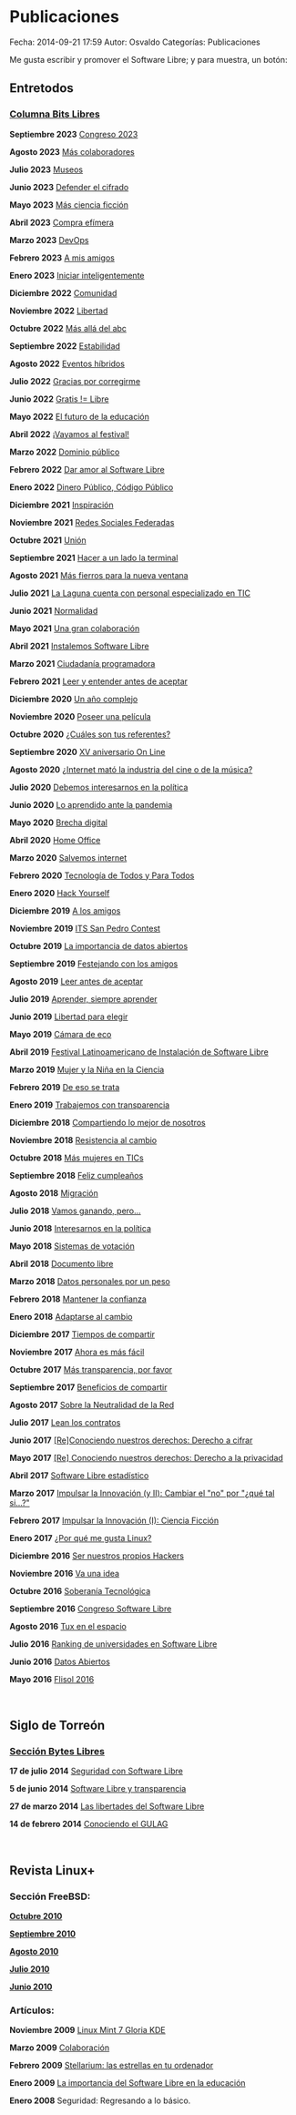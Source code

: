 Publicaciones
=============================

Fecha: 2014-09-21 17:59
Autor:  Osvaldo
Categorías: Publicaciones

Me gusta escribir y promover el Software Libre; y para muestra, un botón:

## Entretodos

### [Columna Bits Libres](http://www.gulag.org.mx/sobre-la-seccion-bits-libres.html)

<!--
Sobre la sección Bits Libres
10 May 2016
Inicia el mes de mayo del 2016 y artículos de la GULAG aparecen de nuevo en un medio impreso, en el periódico Entretodos con la sección Bits Libres.
http://www.gulag.org.mx/sobre-la-seccion-bits-libres.html
 -->

**Septiembre 2023** [Congreso 2023](https://www.salazarysanchez.com/entradas/2023-09-01-Bits-Libres-Congreso-2023.html)

**Agosto 2023** [Más colaboradores](https://www.salazarysanchez.com/entradas/2023-08-01-Bits-Libres-Mas-colaboradores.html)

**Julio 2023** [Museos](https://www.salazarysanchez.com/entradas/2023-07-01-Bits-Libres-Museos.html)

**Junio 2023** [Defender el cifrado](https://www.salazarysanchez.com/entradas/2023-06-01-Bits-Libres-Defender-el-cifrado.html)

**Mayo 2023** [Más ciencia ficción](https://www.salazarysanchez.com/entradas/2023-05-01-Bits-Libres-Mas-ciencia-ficcion.html)

**Abril 2023** [Compra efímera](https://www.salazarysanchez.com/entradas/2023-04-01-Bits-Libres-Compra-efimera.html)

**Marzo 2023** [DevOps](https://www.salazarysanchez.com/entradas/2023-03-01-Bits-Libres-DevOps.html)

**Febrero 2023** [A mis amigos](https://www.salazarysanchez.com/entradas/2023-02-01-Bits-Libres-A-mis-amigos.html)

**Enero 2023** [Iniciar inteligentemente](https://www.salazarysanchez.com/entradas/2023-01-01-Bits-Libres-Iniciar-inteligentemente.html)

**Diciembre 2022** [Comunidad](https://www.salazarysanchez.com/entradas/2022-12-01-Bits-Libres-Comunidad.html)

**Noviembre 2022** [Libertad](https://www.salazarysanchez.com/entradas/2022-11-01-Bits-Libres-Libertad.html)

**Octubre 2022** [Más allá del abc](https://www.salazarysanchez.com/entradas/2022-10-01-Bits-Libres-Mas-alla-del-abc.html)

**Septiembre 2022** [Estabilidad](https://www.salazarysanchez.com/entradas/2022-09-01-Bits-Libres-Estabilidad.html)

**Agosto 2022** [Eventos híbridos](https://www.salazarysanchez.com/entradas/2022-08-01-Bits-Libres-Eventos-hibridos.html)

**Julio 2022** [Gracias por corregirme](https://www.salazarysanchez.com/entradas/2022-07-01-Bits-Libres-Gracias-por-corregirme.html)

**Junio 2022** [Gratis != Libre](https://www.salazarysanchez.com/entradas/2022-06-01-Bits-Libres-Gratis-Libre.html)

**Mayo 2022** [El futuro de la educación](https://www.salazarysanchez.com/entradas/2022-05-01-Bits-Libres-El-futuro-de-la-educacion.html)

**Abril 2022** [¡Vayamos al festival!](https://www.salazarysanchez.com/entradas/2022-04-01-Bits-Libres-Vayamos-al-festival.html)

**Marzo 2022** [Dominio público](https://www.salazarysanchez.com/entradas/2022-03-01-Bits-Libres-Dominio-publico.html)

**Febrero 2022** [Dar amor al Software Libre](https://www.salazarysanchez.com/entradas/2022-02-01-Bits-Libres-Dar-amor-al-Software-Libre.html)

**Enero 2022** [Dinero Público, Código Público](https://www.salazarysanchez.com/entradas/2022-01-01-Bits-Libres-Dinero-Publico-Codigo-Publico.html)

**Diciembre 2021** [Inspiración](https://www.salazarysanchez.com/entradas/2021-12-01-Bits-Libres-Inspiracion.html)

**Noviembre 2021** [Redes Sociales Federadas](https://www.salazarysanchez.com/entradas/2021-11-01-Bits-Libres-Redes-Sociales-Federadas.html)

**Octubre 2021** [Unión](https://www.salazarysanchez.com/entradas/2021-10-01-Bits-Libres-Union.html)

**Septiembre 2021** [Hacer a un lado la terminal](https://www.salazarysanchez.com/entradas/2021-09-01-Bits-Libres-Hacer-de-lado-la-terminal.html)

**Agosto 2021** [Más fierros para la nueva ventana](https://www.salazarysanchez.com/entradas/2021-08-01-Bits-Libres-Mas-fierros-para-la-nueva-ventana.html)

**Julio 2021** [La Laguna cuenta con personal especializado en TIC](https://www.salazarysanchez.com/entradas/2021-07-01-Bits-Libres-La-Laguna-con-personal-especializado-TIC.html)

**Junio 2021** [Normalidad](https://www.salazarysanchez.com/entradas/2021-06-01-Bits-Libres-Normalidad.html)

**Mayo 2021** [Una gran colaboración](https://www.salazarysanchez.com/entradas/2021-05-01-Bits-Libres-Una-gran-colaboracion.html)

**Abril 2021** [Instalemos Software Libre](https://www.salazarysanchez.com/entradas/2021-04-01-Bits-Libres-Instalemos-Software-Libre.html)

**Marzo 2021** [Ciudadanía programadora](https://www.salazarysanchez.com/entradas/2021-03-01-Bits-Libres-Ciudadania-programadora.html)

**Febrero 2021** [Leer y entender antes de aceptar](https://www.salazarysanchez.com/entradas/2021-02-01-Bits-Libres-Leer-y-entender-antes-de-aceptar.html)

<!-- No se escribió Enero 2021 -->

**Diciembre 2020** [Un año complejo](https://www.salazarysanchez.com/entradas/2020-12-01-Bits-Libres-Un-ano-complejo.html)

**Noviembre 2020** [Poseer una película](https://www.salazarysanchez.com/entradas/2020-11-01-Bits-Libres-Poseer-una-pelicula.html)

**Octubre 2020** [¿Cuáles son tus referentes?](https://www.salazarysanchez.com/entradas/2020-10-01-Bits-Libres-Cuales-son-tus-referentes.html)

**Septiembre 2020** [XV aniversario On Line](https://www.salazarysanchez.com/entradas/2020-09-01-Bits-Libres-XV-aniversario-On-Line.html)

**Agosto 2020** [¿Internet mató la industria del cine o de la música?](https://www.salazarysanchez.com/entradas/2020-08-01-Bits-Libres-Internet-mato-industria-cine-musica.html)

**Julio 2020** [Debemos interesarnos en la política](https://www.salazarysanchez.com/entradas/2020-07-01-Bits-Libres-Debemos-interesarnos-en-la-politica.html)

**Junio 2020** [Lo aprendido ante la pandemia](https://www.salazarysanchez.com/entradas/2020-06-01-Bits-Libres-Lo-aprendido-ante-la-pandemia.html)

**Mayo 2020** [Brecha digital](https://www.salazarysanchez.com/entradas/2020-05-01-Bits-Libres-Brecha-digital.html)

**Abril 2020** [Home Office](https://www.salazarysanchez.com/entradas/2020-04-01-Bits-Libres-Home-Office.html)

**Marzo 2020** [Salvemos internet](https://www.salazarysanchez.com/entradas/2020-03-01-Bits-Libres-Salvemos-internet.html)

**Febrero 2020** [Tecnología de Todos y Para Todos](https://www.salazarysanchez.com/entradas/2020-02-01-Bits-Libres-Tecnologia-de-Todos-y-Para-Todos.html)

**Enero 2020** [Hack Yourself](https://www.salazarysanchez.com/entradas/2020-01-01-Bits-Libres-Hack-Yourself.html)

**Diciembre 2019** [A los amigos](https://www.salazarysanchez.com/entradas/2019-12-01-Bits-Libres-A-los-amigos.html)

**Noviembre 2019** [ITS San Pedro Contest](https://www.salazarysanchez.com/entradas/2019-11-01-Bits-Libres-ITS-San-Pedro-Contest.html)

**Octubre 2019** [La importancia de datos abiertos](https://www.salazarysanchez.com/entradas/2019-10-01-Bits-Libres-La-importancia-de-datos-abiertos.html)

**Septiembre 2019** [Festejando con los amigos](https://www.salazarysanchez.com/entradas/2019-09-01-Bits-Libres-Festejando-con-los-amigos.html)

**Agosto 2019** [Leer antes de aceptar](https://www.salazarysanchez.com/entradas/2019-08-01-Bits-Libres-Leer-antes-de-aceptar.html)

**Julio 2019** [Aprender, siempre aprender](https://www.salazarysanchez.com/entradas/2019-07-01-Bits-Libres-Aprender-siempre-aprender.html)

**Junio 2019** [Libertad para elegir](https://www.salazarysanchez.com/entradas/2019-06-01-Bits-Libres-Libertad-para-elegir.html)

**Mayo 2019** [Cámara de eco](https://www.salazarysanchez.com/entradas/2019-05-01-Bits-Libres-Camara-de-eco.html)

**Abril 2019** [Festival Latinoamericano de Instalación de Software Libre](https://www.salazarysanchez.com/entradas/2019-04-01-Bits-Libres-Festival-Latinoamericano-de-Instalacion-de-Software-Libre.html)

**Marzo 2019** [Mujer y la Niña en la Ciencia](https://www.salazarysanchez.com/entradas/2019-03-01-Bits-Libres-Mujer-y-la-Nina-en-la-Ciencia.html)

**Febrero 2019** [De eso se trata](https://www.salazarysanchez.com/entradas/2019-02-01-Bits-Libres-De-eso-se-trata.html)

**Enero 2019** [Trabajemos con transparencia](https://www.salazarysanchez.com/entradas/2019-01-01-Bits-Libres-Trabajemos-con-transparencia.html)

**Diciembre 2018** [Compartiendo lo mejor de nosotros](https://www.salazarysanchez.com/entradas/2018-12-01-Bits-Libres-Compartiendo-lo-mejor-de-nosotros.html)

**Noviembre 2018** [Resistencia al cambio](http://www.salazarysanchez.com/entradas/2018-11-01-Bits-Libres-Resistencia-al-cambio.html)

**Octubre 2018** [Más mujeres en TICs](https://www.salazarysanchez.com/entradas/2018-10-01-Bits-Libres-Mas-Mujeres-en-TICs.html)

**Septiembre 2018** [Feliz cumpleaños](https://www.salazarysanchez.com/entradas/2018-09-01-Bits-Libres-Feliz-Cumpleanos.html)

**Agosto 2018** [Migración](https://www.salazarysanchez.com/entradas/2018-08-01-Bits-Libres-Migracion.html)

**Julio 2018** [Vamos ganando, pero...](https://www.salazarysanchez.com/entradas/2018-07-01-Bits-Libres-Vamos-ganando-pero.html)

**Junio 2018** [Interesarnos en la política](https://www.salazarysanchez.com/entradas/2018-06-02-Bits-Libres-Interesarnos-en-la-politica.html)

**Mayo 2018** [Sistemas de votación](https://www.salazarysanchez.com/entradas/2018-05-03-Bits-Libres-Sistemas-de-votacion.html)

**Abril 2018** [Documento libre](https://www.salazarysanchez.com/entradas/2018-04-02-Bits-Libres-Documento-libre.html)

**Marzo 2018** [Datos personales por un peso](https://www.salazarysanchez.com/entradas/2018-03-04-Bits-Libres-datos-personales-por-un-peso.html)

**Febrero 2018** [Mantener la confianza](https://www.salazarysanchez.com/entradas/2018-02-03-Bits-Libres-Mantener-la-confianza.html)

**Enero 2018** [Adaptarse al cambio](https://www.salazarysanchez.com/entradas/2018-01-03-Bits-Libres-Adaptarse-al-cambio.html)

**Diciembre 2017** [Tiempos de compartir](https://www.salazarysanchez.com/entradas/2017-12-03-Bits-Libres-Tiempos-de-compartir.html)

**Noviembre 2017** [Ahora es más fácil](https://www.salazarysanchez.com/entradas/2017-11-01-Bits-Libres-Ahora-es-mas-facil.html)

**Octubre 2017** [Más transparencia, por favor](https://www.salazarysanchez.com/entradas/2017-10-01-Bits-Libres-Mas-transparencia-por-favor.html)

**Septiembre 2017** [Beneficios de compartir](https://www.salazarysanchez.com/entradas/2017-09-01-Bits-Libres-Beneficios-de-compartir.html)

**Agosto 2017** [Sobre la Neutralidad de la Red](https://www.salazarysanchez.com/entradas/2017-08-09-Bits-Libres-Sobre-la-Neutralidad-de-la-Red.html)

**Julio 2017** [Lean los contratos](https://www.salazarysanchez.com/entradas/2017-07-08-Bits-Libres-Lean-Los-Contratos.html)

**Junio 2017** [[Re]Conociendo nuestros derechos: Derecho a cifrar](https://salazarysanchez.github.io/entradas/2017-06-11-Bits-Libres-Derecho-A-Cifrar.html)

**Mayo 2017** [[Re] Conociendo nuestros derechos: Derecho a la privacidad](https://salazarysanchez.github.io/entradas/2017-05-03-Bits-Libres-Derecho-A-La-Privacidad.html)

**Abril 2017** [Software Libre estadístico](https://salazarysanchez.github.io/entradas/2017-04-09-Bits-Libres-Software-Libre-Estadistico.html)

**Marzo 2017** [Impulsar la Innovación (y II): Cambiar el "no" por "¿qué tal si...?"](https://salazarysanchez.github.io/entradas/2017-03-08-Bits-Libres-Impulsar-La-Innovacion-Cambiar-No-Por-Si.html)

**Febrero 2017** [Impulsar la Innovación (I): Ciencia Ficción](https://salazarysanchez.github.io/entradas/2017-02-10-Bits-Libres-Impulsar-La-Innovacion-Ciencia-Ficcion.html)

**Enero 2017** [¿Por qué me gusta Linux?](https://salazarysanchez.github.io/entradas/2017-01-21-Bits-Libres-Por-que-me-gusta-linux.html)

**Diciembre 2016** [Ser nuestros propios Hackers](https://salazarysanchez.github.io/entradas/2016-12-10-Bits-Libres-Ser-Nuestro-Propio-Hacker.html)

**Noviembre 2016** [Va una idea](https://salazarysanchez.github.io/entradas/2016-11-09-Bits-Libres-Va-Una-Idea.html)

**Octubre 2016** [Soberanía Tecnológica](https://salazarysanchez.github.io/entradas/2016-10-05-Bits-Libres-Soberania-Tecnologica.html)

**Septiembre 2016** [Congreso Software Libre](https://salazarysanchez.github.io/entradas/2016-09-07-Bits-Libres-Congreso-Software-Libre.html)

**Agosto 2016** [Tux en el espacio](https://salazarysanchez.github.io/entradas/2016-08-10-Bits-Libres-Tux-Espacio.html)

**Julio 2016** [Ranking de universidades en Software Libre](https://salazarysanchez.github.io/entradas/2016-07-05-Bits-Libres-RuSL.html)

**Junio 2016** [Datos Abiertos](https://salazarysanchez.github.io/entradas/2016-06-14-Bits-Libres-Datos-Abiertos.html)

**Mayo 2016** [Flisol 2016](https://salazarysanchez.github.io/entradas/2016-05-10-Bits-Libres-Flisol-2016.html)

<br />

## Siglo de Torreón

### [Sección Bytes Libres](http://gulag.org.mx/revista/2014-05-17-Sobre-Bytes-Libres.html)

**17 de julio 2014** [Seguridad con Software Libre](http://www.elsiglodetorreon.com.mx/noticia/1017146.bytes-libres-seguridad-con-software-libre.html)

**5 de junio 2014** [Software Libre y transparencia](http://www.elsiglodetorreon.com.mx/noticia/1002479.bytes-libres.html)

**27 de marzo 2014** [Las libertades del Software Libre](http://www.elsiglodetorreon.com.mx/noticia/976561.bytes-libres.html)

**14 de febrero 2014** [Conociendo el GULAG](http://www.elsiglodetorreon.com.mx/noticia/962699.bytes-libres.html)

<br />

## Revista Linux+

### Sección FreeBSD:

**[Octubre 2010](http://www.fedora-es.com/manuales/Linux+/Linux_10_2010_ES.pdf)**

**[Septiembre 2010](http://www.fedora-es.com/manuales/Linux+/Linux_09_2010.pdf)**

**[Agosto 2010](http://www.fedora-es.com/manuales/Linux+/Linux_08_2010.pdf)**

**[Julio 2010](http://www.fedora-es.com/manuales/Linux+/Linux_07_2010_ES.pdf)**

**[Junio 2010](http://www.fedora-es.com/manuales/Linux+/Linux_06_2010_ES.pdf)**

### Artículos:

**Noviembre 2009** [Linux Mint 7 Gloria KDE](http://www.fedora-es.com/manuales/Linux+/Linux_11_2009_ES.pdf)

**Marzo 2009** [Colaboración](http://www.fedora-es.com/manuales/Linux+/Linux_03_2009_ES.pdf)

**Febrero 2009** [Stellarium: las estrellas en tu ordenador](http://www.fedora-es.com/manuales/Linux+/Linux_02_2009_ES.pdf)

**Enero 2009** [La importancia del Software Libre en la educación](http://www.fedora-es.com/manuales/Linux+/Linux_01_2009_ES.pdf)

**Enero 2008** Seguridad: Regresando a lo básico.
